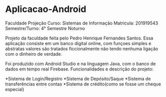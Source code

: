 # Aplicacao-Android
Faculdade Projeção
Curso: Sistemas de Informação
Matricula: 201919543
Semestre/Turno: 4° Semestre Noturno

Projeto da faculdade feita pelo Pedro Henrique Fernandes Santos.
Essa aplicação consiste em um banco digital online, com funçoes simples e abstratas
valores são tratados ficcionalmente não tendo nenhuma ligação com o dinheiro de verdade.

Foi produzido com Android Studio e na linguagem Java, com o banco de dados em tempo real Firebase.
Funcionalidades e descrição do projeto:

*Sistema de Login/Registro
*Sistema de Depósito/Saque
*Sistema de transferências entre contas
*Sistema de crédito(como se fosse um cheque especial)




